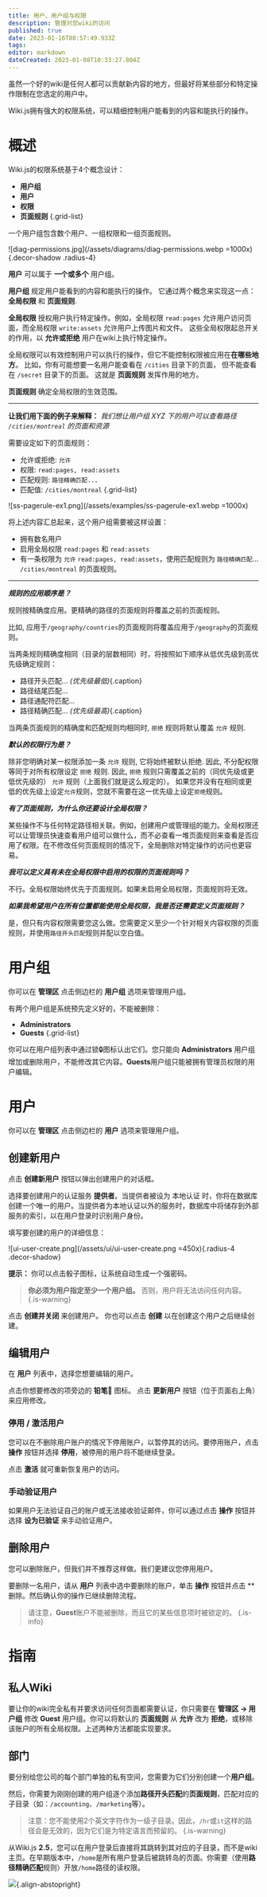```yaml
---
title: 用户、用户组与权限
description: 管理对您wiki的访问
published: true
date: 2023-01-16T08:57:49.933Z
tags: 
editor: markdown
dateCreated: 2023-01-08T10:33:27.804Z
---
```


虽然一个好的wiki是任何人都可以贡献新内容的地方，但最好将某些部分和特定操作限制在您选定的用户中。

Wiki.js拥有强大的权限系统，可以精细控制用户能看到的内容和能执行的操作。

# 概述

Wiki.js的权限系统基于4个概念设计：

- **用户组**
- **用户**
- **权限**
- **页面规则**
{.grid-list}

一个用户组包含数个用户、一组权限和一组页面规则。

![diag-permissions.jpg](/assets/diagrams/diag-permissions.webp =1000x){.decor-shadow .radius-4}

**用户** 可以属于 **一个或多个** 用户组。

**用户组** 规定用户能看到的内容和能执行的操作。 它通过两个概念来实现这一点： **全局权限** 和 **页面规则**.

**全局权限** 授权用户执行特定操作。例如，全局权限 `read:pages` 允许用户访问页面，而全局权限 `write:assets` 允许用户上传图片和文件。 这些全局权限起总开关的作用，以 **允许或拒绝** 用户在wiki上执行特定操作。

全局权限可以有效控制用户可以执行的操作，但它不能控制权限被应用在**在哪些地方**。 比如，你有可能想要一名用户能查看在 `/cities` 目录下的页面， 但不能查看在 `/secret` 目录下的页面。 这就是 **页面规则** 发挥作用的地方。

**页面规则** 确定全局权限的生效范围。

---

**让我们用下面的例子来解释：**
*我们想让用户组 XYZ 下的用户可以查看路径 `/cities/montreal` 的页面和资源*

需要设定如下的页面规则：

- 允许或拒绝: `允许`
- 权限: `read:pages, read:assets`
- 匹配规则: `路径精确匹配...`
- 匹配值: `/cities/montreal`
{.grid-list}

![ss-pagerule-ex1.png](/assets/examples/ss-pagerule-ex1.webp =1000x)

将上述内容汇总起来，这个用户组需要被这样设置：

- 拥有数名用户
- 启用全局权限 `read:pages` 和 `read:assets`
- 有一条权限为 `允许` `read:pages, read:assets`，使用匹配规则为 `路径精确匹配`... `/cities/montreal` 的页面规则。

---

***规则的应用顺序是？***

规则按精确度应用。更精确的路径的页面规则将覆盖之前的页面规则。

比如, 应用于`/geography/countries`的页面规则将覆盖应用于`/geography`的页面规则。

当两条规则精确度相同（目录的层数相同）时，将按照如下顺序从低优先级到高优先级确定规则：
- 路径开头匹配... *(优先级最低)*{.caption}
- 路径结尾匹配...
- 路径通配符匹配...
- 路径精确匹配... *(优先级最高)*{.caption}

当两条页面规则的精确度和匹配规则均相同时, `拒绝` 规则将默认覆盖 `允许` 规则.

***默认的权限行为是？***

除非您明确对某一权限添加一条 `允许` 规则, 它将始终被默认拒绝. 因此, 不分配权限等同于对所有权限设定 `拒绝` 规则. 因此, `拒绝` 规则只需覆盖之前的（同优先级或更低优先级的） `允许` 规则（上面我们就是这么规定的）。 如果您并没有在相同或更低的优先级上设定`允许`规则，您就不需要在这一优先级上设定`拒绝`规则。

***有了页面规则，为什么你还要设计全局权限？***

某些操作不与任何特定路径相关联。例如，创建用户或管理组的能力。全局权限还可以让管理员快速查看用户组可以做什么，而不必查看一堆页面规则来查看是否应用了权限。在不修改任何页面规则的情况下，全局删除对特定操作的访问也更容易。

***我可以定义具有未在全局权限中启用的权限的页面规则吗？***

不行。全局权限始终优先于页面规则。如果未启用全局权限，页面规则将无效。

***如果我希望用户在所有位置都能使用全局权限，我是否还需要定义页面规则？***

是，但只有内容权限需要您这么做。您需要定义至少一个针对相关内容权限的页面规则，并使用`路径开头匹配`规则并配以空白值。


# 用户组

你可以在 **管理区** 点击侧边栏的 **用户组** 选项来管理用户组。

有两个用户组是系统预先定义好的，不能被删除：

- **Administrators**
- **Guests**
{.grid-list}

你可以在用户组列表中通过锁🔒图标认出它们。您只能向 **Administrators** 用户组增加或删除用户，不能修改其它内容。**Guests**用户组只能被拥有管理员权限的用户编辑。


# 用户

你可以在 **管理区** 点击侧边栏的 **用户** 选项来管理用户组。

## 创建新用户

点击 **创建新用户** 按钮以弹出创建用户的对话框。

选择要创建用户的认证服务 **提供者**。当提供者被设为 本地认证 时，你将在数据库创建一个唯一的用户。当提供者为本地认证以外的服务时，数据库中将储存到外部服务的索引，以在用户登录时识别用户身份。

填写要创建的用户的详细信息：

![ui-user-create.png](/assets/ui/ui-user-create.png =450x){.radius-4 .decor-shadow}

**提示：** 你可以点击骰子图标，让系统自动生成一个强密码。

> **你必须为用户指定至少一个用户组。** 否则，用户将无法访问任何内容。
{.is-warning}

点击 **创建并关闭** 来创建用户。 你也可以点击  **创建** 以在创建这个用户之后继续创建。


## 编辑用户

在 **用户** 列表中，选择您想要编辑的用户。

点击你想要修改的项旁边的 **铅笔:pencil:** 图标。 点击 **更新用户** 按钮（位于页面右上角）来应用修改。

### 停用 / 激活用户

您可以在不删除用户账户的情况下停用账户，以暂停其的访问。要停用账户，点击 **操作** 按钮并选择 **停用**，被停用的用户将不能继续登录。

点击 **激活** 就可重新恢复用户的访问。

### 手动验证用户

如果用户无法验证自己的账户或无法接收验证邮件，你可以通过点击 **操作** 按钮并选择 **设为已验证** 来手动验证用户。

## 删除用户

您可以删除账户，但我们并不推荐这样做。我们更建议您停用用户。

要删除一名用户，请从 **用户** 列表中选中要删除的账户，单击 **操作** 按钮并点击 ** 删除。然后确认你的操作已继续删除流程。

> 请注意，**Guest**账户不能被删除，而且它的某些信息项时被锁定的。
{.is-info}

# 指南

## 私人Wiki

要让你的wiki完全私有并要求访问任何页面都需要认证，你只需要在 **管理区 -> 用户组** 修改 **Guest** 用户组。你可以将默认的 **页面规则** 从 **允许** 改为 **拒绝**，或移除该账户的所有全局权限。上述两种方法都能实现要求。 

## 部门

要分别给您公司的每个部门单独的私有空间，您需要为它们分别创建一个**用户组**。

然后，你需要为刚刚创建的用户组逐个添加**路径开头匹配**的**页面规则**，匹配对应的子目录（如：`/accounting`、`/marketing`等）。

> 注意：您不能使用2个英文字符作为一级子目录。因此，`/hr`或`it`这样的路径会是无效的，因为它们是为特定语言而预留的。
{.is-warning}

从Wiki.js **2.5**，您可以在用户登录后直接将其跳转到其对应的子目录，而不是wiki主页。在早期版本中，`/home`是所有用户登录后被跳转岛的页面。你需要（使用**路径精确匹配**规则）开放`/home`路径的读权限。

![](https://a.icons8.com/kkjevabe/OINR8w/svg.svg){.align-abstopright}

